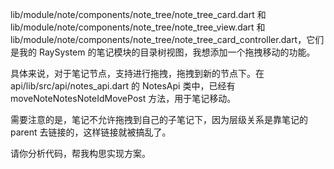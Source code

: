 lib/module/note/components/note_tree/note_tree_card.dart 和 lib/module/note/components/note_tree/note_tree_view.dart 和 lib/module/note/components/note_tree/note_tree_card_controller.dart，它们是我的 RaySystem 的笔记模块的目录树视图，我想添加一个拖拽移动的功能。

具体来说，对于笔记节点，支持进行拖拽，拖拽到新的节点下。在 api/lib/src/api/notes_api.dart 的 NotesApi 类中，已经有 moveNoteNotesNoteIdMovePost 方法，用于笔记移动。

需要注意的是，笔记不允许拖拽到自己的子笔记下，因为层级关系是靠笔记的 parent 去链接的，这样链接就被搞乱了。

请你分析代码，帮我构思实现方案。